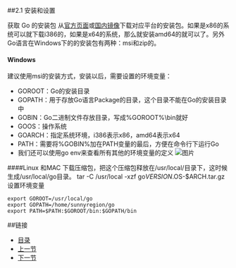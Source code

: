 ##2.1 安装和设置

获取 Go 的安装包
从[官方页面](https://golang.org/dl/)或[国内镜像](http://www.golangtc.com/download)下载对应平台的安装包。如果是x86的系统可以就下载i386的，如果是x64的系统，那么就安装amd64的就可以了。另外Go语言在Windows下的的安装包有两种：msi和zip的。

#### Windows
建议使用msi的安装方式，安装以后，需要设置的环境变量：


- GOROOT：Go的安装目录
- GOPATH：用于存放Go语言Package的目录，这个目录不能在Go的安装目录中
- GOBIN：Go二进制文件存放目录，写成%GOROOT%\bin就好
- GOOS：操作系统
- GOARCH：指定系统环境，i386表示x86，amd64表示x64
- PATH：需要将%GOBIN%加在PATH变量的最后，方便在命令行下运行Go
- 我们还可以使用go env来查看所有其他的环境变量的定义
![图片](https://github.com/sunnygocms/gobook/blob/master/go_lang_base/02.1_1.png)

####Linux 和MAC
下载压缩包，把这个压缩包释放在/usr/local/目录下，这时候生成/usr/local/go目录。
    tar -C /usr/local -xzf go$VERSION.$OS-$ARCH.tar.gz
设置环境变量

    export GOROOT=/usr/local/go
    export GOPATH=/home/sunnyregion/go
    export PATH=$PATH:$GOROOT/bin:$GOPATH/bin

##链接
- [目录](https://github.com/sunnygocms/gobook/blob/master/menu.md)
- [上一节](https://github.com/sunnygocms/gobook/blob/master/go_lang_base/01.2.md)
- [下一节](https://github.com/sunnygocms/gobook/blob/master/go_lang_base/02.2.md)